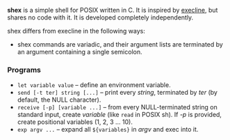 **shex** is a simple shell for POSIX written in C.
It is inspired by [execline], but shares no code with it.
It is developed completely independently.

[execline]: https://skarnet.org/software/execline/index.html

shex differs from execline in the following ways:

-   shex commands are variadic, and their argument lists are terminated by
    an argument containing a single semicolon.

### Programs

-   `let variable value` – define an environment variable.
-   `send [-t ter] string [...]` – print every *string*, terminated by
    *ter* (by default, the NULL character).
-   `receive [-p] [variable ...]` – from every NULL-terminated string on
    standard input, create *variable* (like `read` in POSIX
    sh).  If *-p* is provided, create positional variables (1, 2, 3 ... 10).
-   `exp argv ...` – expand all `${variables}` in *argv* and exec into it.
